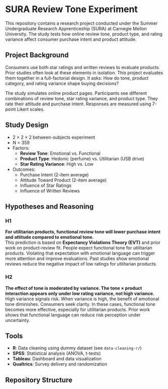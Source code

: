 # SURA Review Tone Experiment

This repository contains a research project conducted under the Summer Undergraduate Research Apprenticeship (SURA) at Carnegie Mellon University. The study tests how online review tone, product type, and rating variance affect consumer purchase intent and product attitude.

## Project Background

Consumers use both star ratings and written reviews to evaluate products. Prior studies often look at these elements in isolation. This project evaluates them together in a full-factorial design. It asks: How do tone, product category, and rating variance shape buying decisions?

The study simulates online product pages. Participants see different combinations of review tone, star rating variance, and product type. They rate their attitude and purchase intent. Responses are measured using 7-point Likert scales.

## Study Design

- 2 × 2 × 2 between-subjects experiment
- N = 359
- Factors:
  - **Review Tone**: Emotional vs. Functional
  - **Product Type**: Hedonic (perfume) vs. Utilitarian (USB drive)
  - **Star Rating Variance**: High vs. Low
- Outcomes:
  - Purchase Intent (2-item average)
  - Attitude Toward Product (2-item average)
  - Influence of Star Ratings
  - Influence of Written Reviews

## Hypotheses and Reasoning

### H1

**For utilitarian products, functional review tone will lower purchase intent and attitude compared to emotional tone.**  
This prediction is based on **Expectancy Violations Theory (EVT)** and prior work on product-review fit. People expect functional tone for utilitarian products. Violating that expectation with emotional language can trigger more attention and improve evaluations. Past studies show emotional reviews reduce the negative impact of low ratings for utilitarian products.

### H2

**The effect of tone is moderated by variance. The tone × product interaction appears only under low rating variance, not high variance.**  
High variance signals risk. When variance is high, the benefit of emotional tone diminishes. Consumers seek clarity. In these cases, functional tone becomes more effective, especially for utilitarian products. Prior work shows that functional language can reduce risk perception under uncertainty.

## Tools

- **R**: Data cleaning using dummy dataset (see `data-cleaning-r/`)
- **SPSS**: Statistical analysis (ANOVA, t-tests)
- **Tableau**: Dashboard and data visualization
- **Qualtrics**: Survey delivery and randomization

## Repository Structure

